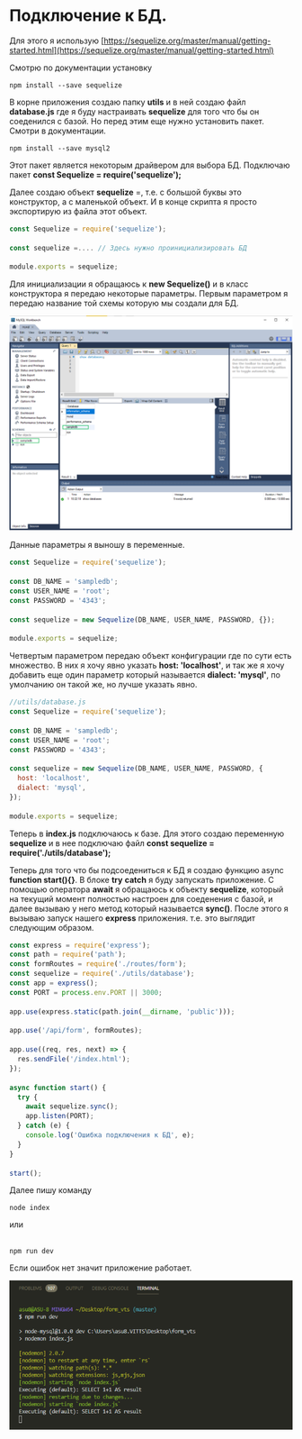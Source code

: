 # Подключение к БД.

Для этого я использую [https://sequelize.org/master/manual/getting-started.html](https://sequelize.org/master/manual/getting-started.html)

Смотрю по документации установку

```shell
npm install --save sequelize
```

В корне приложения создаю папку **utils** и в ней создаю файл **database.js** где я буду настраивать **sequelize** для того что бы он соеденился с базой. Но перед этим еще нужно установить пакет. Смотри в документации.

```shell
npm install --save mysql2
```

Этот пакет является некоторым драйвером для выбора БД. Подключаю пакет **const Sequelize = require('sequelize');**

Далее создаю объект **sequelize** =, т.е. с большой буквы это конструктор, а с маленькой объект. И в конце скрипта я просто экспортирую из файла этот объект.

```js
const Sequelize = require('sequelize');

const sequelize =.... // Здесь нужно проинициализировать БД

module.exports = sequelize;
```

Для инициализации я обращаюсь к **new Sequelize()** и в класс конструктора я передаю некоторые параметры. Первым параметром я передаю название той схемы которую мы создали для БД.

![](img/002.png)

Данные параметры я выношу в переменные.

```js
const Sequelize = require('sequelize');

const DB_NAME = 'sampledb';
const USER_NAME = 'root';
const PASSWORD = '4343';

const sequelize = new Sequelize(DB_NAME, USER_NAME, PASSWORD, {});

module.exports = sequelize;
```

Четвертым параметром передаю объект конфигурации где по сути есть множество. В них я хочу явно указать **host: 'localhost'**, и так же я хочу добавить еще один параметр который называется **dialect: 'mysql'**, по умолчанию он такой же, но лучше указать явно.

```js
//utils/database.js
const Sequelize = require('sequelize');

const DB_NAME = 'sampledb';
const USER_NAME = 'root';
const PASSWORD = '4343';

const sequelize = new Sequelize(DB_NAME, USER_NAME, PASSWORD, {
  host: 'localhost',
  dialect: 'mysql',
});

module.exports = sequelize;
```

Теперь в **index.js** подключаюсь к базе. Для этого создаю переменную **sequelize** и в нее подключаю файл **const sequelize = require('./utils/database');**

Теперь для того что бы подсоедениться к БД я создаю функцию async **function start(){}**. В блоке **try** **catch** я буду запускать приложение. С помощью оператора **await** я обращаюсь к объекту **sequelize**, который на текущий момент полностью настроен для соеденения с базой, и далее вызываю у него метод который называется **sync()**. После этого я вызываю запуск нашего **express** приложения. т.е. это выглядит следующим образом.

```js
const express = require('express');
const path = require('path');
const formRoutes = require('./routes/form');
const sequelize = require('./utils/database');
const app = express();
const PORT = process.env.PORT || 3000;

app.use(express.static(path.join(__dirname, 'public')));

app.use('/api/form', formRoutes);

app.use((req, res, next) => {
  res.sendFile('/index.html');
});

async function start() {
  try {
    await sequelize.sync();
    app.listen(PORT);
  } catch (e) {
    console.log('Ошибка подключения к БД', e);
  }
}

start();
```

Далее пишу команду

```shell
node index
```

или

```shell

npm run dev
```

Если ошибок нет значит приложение работает.

![](img/003.png)
